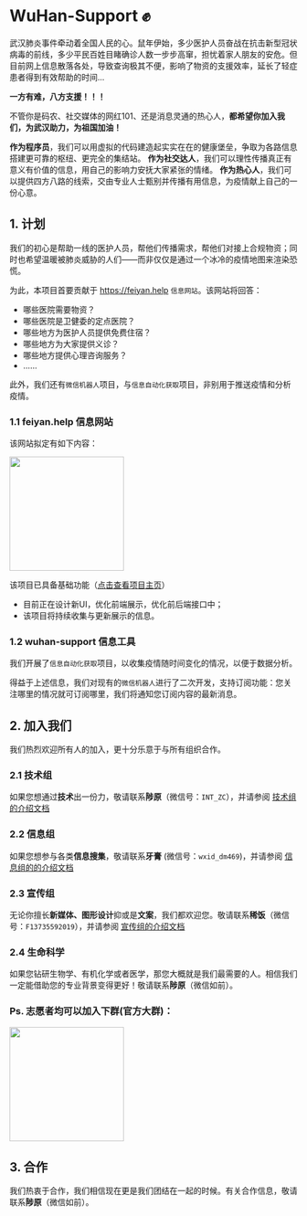 # WuHan-Support :fist:

武汉肺炎事件牵动着全国人民的心。鼠年伊始，多少医护人员奋战在抗击新型冠状病毒的前线，多少平民百姓目睹确诊人数一步步高窜，担忧着家人朋友的安危。但目前网上信息散落各处，导致查询极其不便，影响了物资的支援效率，延长了轻症患者得到有效帮助的时间...

**一方有难，八方支援！！！** 

不管你是码农、社交媒体的网红101、还是消息灵通的热心人，**都希望你加入我们，为武汉助力，为祖国加油！**

**作为程序员**，我们可以用虚拟的代码建造起实实在在的健康堡垒，争取为各路信息搭建更可靠的枢纽、更完全的集结站。
**作为社交达人**，我们可以理性传播真正有意义有价值的信息，用自己的影响力安抚大家紧张的情绪。
**作为热心人**，我们可以提供四方八路的线索，交由专业人士甄别并传播有用信息，为疫情献上自己的一份心意。

## 1. 计划

我们的初心是帮助一线的医护人员，帮他们传播需求，帮他们对接上合规物资；同时也希望温暖被肺炎威胁的人们——而非仅仅是通过一个冰冷的疫情地图来渲染恐慌。

为此，本项目首要贡献于 https://feiyan.help ```信息网站```。该网站将回答：
+ 哪些医院需要物资？
+ 哪些医院是卫健委的定点医院？
+ 哪些地方为医护人员提供免费住宿？
+ 哪些地方为大家提供义诊？
+ 哪些地方提供心理咨询服务？
+ ……

此外，我们还有```微信机器人```项目，与```信息自动化获取```项目，非别用于推送疫情和分析疫情。


### 1.1 feiyan.help 信息网站

该网站拟定有如下内容：

<img src="https://uploader.shimo.im/f/NZOvsKyuHNgIMyME.png" width="200" >

该项目已具备基础功能（[点击查看项目主页]( https://feiyan.help)）
  - 目前正在设计新UI，优化前端展示，优化前后端接口中；
  - 该项目将持续收集与更新展示的信息。

### 1.2 wuhan-support 信息工具

我们开展了```信息自动化获取```项目，以收集疫情随时间变化的情况，以便于数据分析。

得益于上述信息，我们对现有的```微信机器人```进行了二次开发，支持订阅功能：您关注哪里的情况就可订阅哪里，我们将通知您订阅内容的最新消息。

## 2. 加入我们

我们热烈欢迎所有人的加入，更十分乐意于与所有组织合作。

### 2.1 技术组

如果您想通过**技术**出一份力，敬请联系**陟原**（微信号：`INT_ZC`），并请参阅 [技术组的介绍文档](https://feiyan.help/contribution/technology/)

### 2.2 信息组

如果您想参与各类**信息搜集**，敬请联系**牙膏** (微信号：`wxid_dm469`)，并请参阅 [信息组的的介绍文档](https://shimo.im/docs/Xtty8gHgcdVyGpkH/read)

### 2.3 宣传组

无论你擅长**新媒体、图形设计**抑或是**文案**，我们都欢迎您。敬请联系**稀饭**（微信号：`F13735592019`），并请参阅 [宣传组的介绍文档](https://shimo.im/docs/tKJTPKw9gTjyQ8xP/)

### 2.4 生命科学

如果您钻研生物学、有机化学或者医学，那您大概就是我们最需要的人。相信我们一定能借助您的专业背景变得更好！敬请联系**陟原**（微信如前）。

### Ps. 志愿者均可以加入下群(官方大群)：
<img src="https://feiyan.help/images/qr_volunteers.png" width="200" >

## 3. 合作

我们热衷于合作，我们相信现在更是我们团结在一起的时候。有关合作信息，敬请联系**陟原**（微信如前）。


